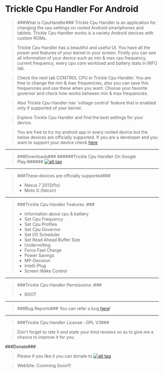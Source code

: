 Trickle Cpu Handler For Android
===============================
>###What is CpuHandler###
>Trickle Cpu Handler is an application for changing the cpu settings on rooted Android smartphones and tablets. Trickle Cpu Handler works is a variety Android devices with custom ROMs.

>Trickle Cpu Handler has a beautiful and useful UI. You have all the power and features of your kernel in your screen. Firstly you can see all information of your device such as min &amp; max cpu frequency, current frequency, every cpu core workload and battery stats in INFO tab.

>Check the next tab CONTROL CPU in Trickle Cpu Handler. You are free to change the min & max frequencies, also you can save this frequencies and use these when you want. Choose your favorite governor and check how works between min &amp; max frequencies.

>Also Trickle Cpu Handler has 'voltage control' feature that is enabled only if supported of your kernel.

>Explore Trickle Cpu Handler and find the best settings for your device.

>You are free to try my android app in every rooted device but the below devices are officially supported. If you are a developer and you want to support your device check <a href="http://forum.xda-developers.com/android/apps-games/trickle-cpu-handler-tool-kernel-android-t2933185">here</a>
___

>###Downloads###
######Trickle Cpu Handler On Google Play:###### <a href="https://play.google.com/store/apps/details?id=com.cpu.tuner" title="Play Store TCH">![alt tag](http://codehit.gr/demo/del/trickle-cpu-handler-images/play-store-icon.png)</a> 
___

>###These devices are officially supported###
> - Nexus 7 2013(flo)
> - Moto G (falcon)
___

>###Trickle Cpu Handler Features :###
> - Information about cpu & battery
> - Set Cpu Frequency
> - Set Cpu Profiles
> - Set Cpu Governor
> - Set I/O Scheduler
> - Set Read Ahead Buffer Size
> - Undervolting
> - Force Fast Charge
> - Power Savings
> - MP-Decision
> - Intelli-Plug
> - Screen Wake Control
___

>###Trickle Cpu Handler Permissions :###
> - ROOT
___

>###Bug Reports###
>You can refer a bug <a href="http://forum.xda-developers.com/devdb/project/?id=6567#bugReporter">here</a>!
___

>###Trickle Cpu Handler License : GPL V3###

>Don't forget to rate it and state your kind reviews so as to give me a chance to improve it for you.

###Donate###
> Please if you like it you can donate to <a href="https://www.paypal.com/gr/cgi-bin/webscr?cmd=_flow&SESSION=wqLi2CZn5P2M_DQdguvpvwyICvo8BTh5iyWGxXyyWbvgpSwB44kRy4prSAa&dispatch=5885d80a13c0db1f8e263663d3faee8d66f31424b43e9a70645c907a6cbd8fb4" title="donation">![alt tag](http://codehit.gr/demo/del/trickle-cpu-handler-images/donate.gif)</a>

>WebSite: Comming Soon!!!